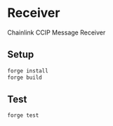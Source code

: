 # Receiver
Chainlink CCIP Message Receiver
## Setup
```bash
forge install
forge build
```
## Test
```bash
forge test
```